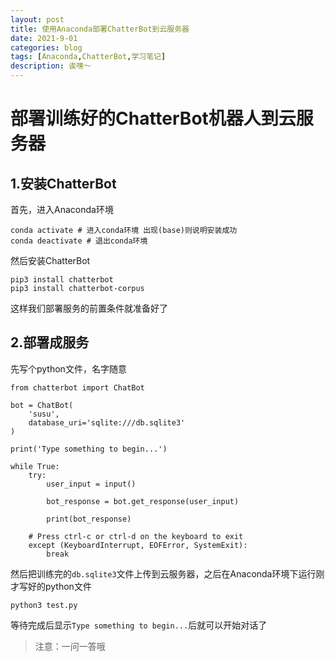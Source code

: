 ```yaml
---
layout: post
title: 使用Anaconda部署ChatterBot到云服务器
date: 2021-9-01
categories: blog
tags: [Anaconda,ChatterBot,学习笔记]
description: 诶嘿～
---   
```


# 部署训练好的ChatterBot机器人到云服务器
## 1.安装ChatterBot
首先，进入Anaconda环境  
```
conda activate # 进入conda环境 出现(base)则说明安装成功
conda deactivate # 退出conda环境
```  
然后安装ChatterBot  
```
pip3 install chatterbot
pip3 install chatterbot-corpus
```  
这样我们部署服务的前置条件就准备好了  
## 2.部署成服务  
先写个python文件，名字随意  
```
from chatterbot import ChatBot

bot = ChatBot(
    'susu',
    database_uri='sqlite:///db.sqlite3'
)
 
print('Type something to begin...')
 
while True:
    try:
        user_input = input()

        bot_response = bot.get_response(user_input)

        print(bot_response)

    # Press ctrl-c or ctrl-d on the keyboard to exit
    except (KeyboardInterrupt, EOFError, SystemExit):
        break
```   
然后把训练完的`db.sqlite3`文件上传到云服务器，之后在Anaconda环境下运行刚才写好的python文件  
```
python3 test.py
```  
等待完成后显示`Type something to begin...`后就可以开始对话了  
> 注意：一问一答哦
